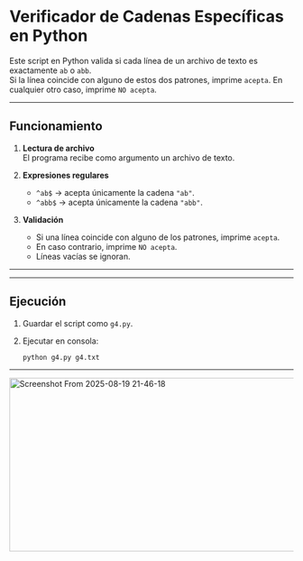 # Verificador de Cadenas Específicas en Python

Este script en Python valida si cada línea de un archivo de texto es exactamente `ab` o `abb`.  
Si la línea coincide con alguno de estos dos patrones, imprime `acepta`. En cualquier otro caso, imprime `NO acepta`.

---

## Funcionamiento

1. **Lectura de archivo**  
   El programa recibe como argumento un archivo de texto.

2. **Expresiones regulares**  
   - `^ab$` → acepta únicamente la cadena `"ab"`.  
   - `^abb$` → acepta únicamente la cadena `"abb"`.  

3. **Validación**  
   - Si una línea coincide con alguno de los patrones, imprime `acepta`.  
   - En caso contrario, imprime `NO acepta`.  
   - Líneas vacías se ignoran.  

---

---

##  Ejecución

1. Guardar el script como `g4.py`.

2. Ejecutar en consola:
   ```bash
   python g4.py g4.txt
---


   <img width="546" height="308" alt="Screenshot From 2025-08-19 21-46-18" src="https://github.com/user-attachments/assets/afc4c572-b127-4734-9c4a-5ca449629d2f" />





